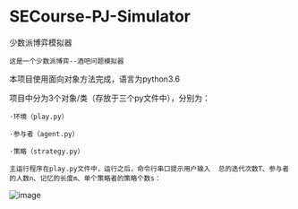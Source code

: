 # SECourse-PJ-Simulator
少数派博弈模拟器
    
	这是一个少数派博弈--酒吧问题模拟器

本项目使用面向对象方法完成，语言为python3.6

项目中分为3个对象/类（存放于三个py文件中），分别为：
	
	·环境（play.py）
	
	·参与者（agent.py）
	
	·策略（strategy.py）
	
    主运行程序在play.py文件中，运行之后，命令行串口提示用户输入  总的迭代次数T、参与者的人数n、记忆的长度m、单个策略者的策略个数s：
![image]()	
